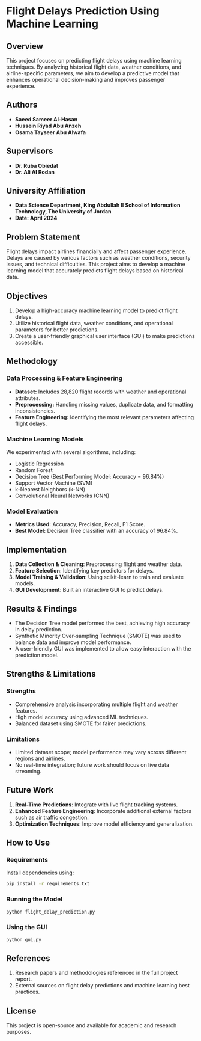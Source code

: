 # Flight Delays Prediction Using Machine Learning
 

## Overview
This project focuses on predicting flight delays using machine learning techniques. By analyzing historical flight data, weather conditions, and airline-specific parameters, we aim to develop a predictive model that enhances operational decision-making and improves passenger experience.

## Authors
- **Saeed Sameer Al-Hasan**
- **Hussein Riyad Abu Anzeh**
- **Osama Tayseer Abu Alwafa**

## Supervisors
- **Dr. Ruba Obiedat**
- **Dr. Ali Al Rodan**

## University Affiliation
- **Data Science Department, King Abdullah II School of Information Technology, The University of Jordan**
- **Date: April 2024**

## Problem Statement
Flight delays impact airlines financially and affect passenger experience. Delays are caused by various factors such as weather conditions, security issues, and technical difficulties. This project aims to develop a machine learning model that accurately predicts flight delays based on historical data.

## Objectives
1. Develop a high-accuracy machine learning model to predict flight delays.
2. Utilize historical flight data, weather conditions, and operational parameters for better predictions.
3. Create a user-friendly graphical user interface (GUI) to make predictions accessible.

## Methodology
### Data Processing & Feature Engineering
- **Dataset:** Includes 28,820 flight records with weather and operational attributes.
- **Preprocessing:** Handling missing values, duplicate data, and formatting inconsistencies.
- **Feature Engineering:** Identifying the most relevant parameters affecting flight delays.

### Machine Learning Models
We experimented with several algorithms, including:
- Logistic Regression
- Random Forest
- Decision Tree (Best Performing Model: Accuracy = 96.84%)
- Support Vector Machine (SVM)
- k-Nearest Neighbors (k-NN)
- Convolutional Neural Networks (CNN)

### Model Evaluation
- **Metrics Used:** Accuracy, Precision, Recall, F1 Score.
- **Best Model:** Decision Tree classifier with an accuracy of 96.84%.

## Implementation
1. **Data Collection & Cleaning**: Preprocessing flight and weather data.
2. **Feature Selection**: Identifying key predictors for delays.
3. **Model Training & Validation**: Using scikit-learn to train and evaluate models.
4. **GUI Development**: Built an interactive GUI to predict delays.

## Results & Findings
- The Decision Tree model performed the best, achieving high accuracy in delay prediction.
- Synthetic Minority Over-sampling Technique (SMOTE) was used to balance data and improve model performance.
- A user-friendly GUI was implemented to allow easy interaction with the prediction model.

## Strengths & Limitations
### Strengths
- Comprehensive analysis incorporating multiple flight and weather features.
- High model accuracy using advanced ML techniques.
- Balanced dataset using SMOTE for fairer predictions.

### Limitations
- Limited dataset scope; model performance may vary across different regions and airlines.
- No real-time integration; future work should focus on live data streaming.

## Future Work
1. **Real-Time Predictions**: Integrate with live flight tracking systems.
2. **Enhanced Feature Engineering**: Incorporate additional external factors such as air traffic congestion.
3. **Optimization Techniques**: Improve model efficiency and generalization.

## How to Use
### Requirements
Install dependencies using:
```bash
pip install -r requirements.txt
```

### Running the Model
```bash
python flight_delay_prediction.py
```

### Using the GUI
```bash
python gui.py
```

## References
1. Research papers and methodologies referenced in the full project report.
2. External sources on flight delay predictions and machine learning best practices.

## License
This project is open-source and available for academic and research purposes.

